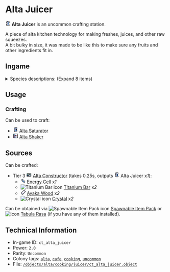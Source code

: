 # Alta Juicer

<img src="https://raw.githubusercontent.com/Ceterai/Enternia/main/objects/alta/cooking/juicer/icon.png" alt="Alta Juicer icon" loading="lazy" width="auto" height="16px"/> **Alta Juicer** is an uncommon crafting station.

A piece of alta kitchen technology for making freshes, juices, and other raw squeezes.  
A bit bulky in size, it was made to be like this to make sure any fruits and other ingredients fit in.

## Ingame

<details markdown="1"><summary>Species descriptions: (Expand 8 items)</summary>

- Alta: Ao, how does one make freshes again?
- Apex: This machine produces different sweet liquids.
- Avian: I like the smell of this.
- Floran: A smelly drinksss machine.
- Glitch: Neutral. A juice machine.
- Human: Some tasty juices.
- Hylotl: A sweet, pleasant drink.
- Novakid: Don't mind if I do!

</details>

## Usage

### Crafting

Can be used to craft:

- <img src="https://raw.githubusercontent.com/Ceterai/Enternia/main/objects/alta/cooking/saturator/icon.png" alt="Alta Saturator icon" loading="lazy" width="auto" height="16px"/> [Alta Saturator](https://ceterai.github.io/MyEnternia/Wiki/AltaSaturator)
- <img src="https://raw.githubusercontent.com/Ceterai/Enternia/main/objects/alta/cooking/shaker/icon.png" alt="Alta Shaker icon" loading="lazy" width="auto" height="16px"/> [Alta Shaker](https://ceterai.github.io/MyEnternia/Wiki/AltaShaker)

## Sources

Can be crafted:

- Tier 3 ![ ](https://raw.githubusercontent.com/Ceterai/Enternia/main/objects/alta/crafting/constructor/icon3.png) [Alta Constructor](https://ceterai.github.io/MyEnternia/Wiki/AltaConstructor) (takes 0.25s, outputs <img src="https://raw.githubusercontent.com/Ceterai/Enternia/main/objects/alta/cooking/juicer/icon.png" alt="Alta Juicer icon" loading="lazy" width="auto" height="16px"/> Alta Juicer x*1*):
  - <img src="https://raw.githubusercontent.com/Ceterai/Enternia/main/items/generic/crafting/alta/energy_cell.png" alt="Energy Cell icon" loading="lazy" width="auto" height="16px"/> [Energy Cell](https://ceterai.github.io/MyEnternia/Wiki/EnergyCell) x*1*
  - <img src="https://starbounder.org/mediawiki/images/9/94/Titanium_Bar.png" alt="Titanium Bar icon" loading="lazy" width="14px" height="13px"/> [Titanium Bar](https://starbounder.org/Titanium_Bar) x*2*
  - <img src="https://raw.githubusercontent.com/Ceterai/Enternia/main/items/generic/crafting/ct_ayaka_wood.png" alt="Ayaka Wood icon" loading="lazy" width="auto" height="16px"/> [Ayaka Wood](https://ceterai.github.io/MyEnternia/Wiki/AyakaWood) x*2*
  - <img src="https://starbounder.org/mediawiki/images/3/31/Crystal.png" alt="Crystal icon" loading="lazy" width="12px" height="16px"/> [Crystal](https://starbounder.org/Crystal) x*2*

Can be obtained via <img src="https://raw.githubusercontent.com/Silverfeelin/Starbound-SpawnableItemPack/master/interface/sip/iconSmall.png" alt="Spawnable Item Pack icon" width="18" height="14"/> [Spawnable Item Pack](https://steamcommunity.com/sharedfiles/filedetails/?id=733665104) or <img src="https://steamuserimages-a.akamaihd.net/ugc/263843960696222713/3EC9A7C005541F7D577EBCB8C5736B4EFC9973D6/" alt="icon" width="8" height="12"/> [Tabula Rasa](https://community.playstarbound.com/resources/the-tabula-rasa.3222/) (if you have any of them installed).

## Technical Information

- In-game ID: `ct_alta_juicer`
- Power: `2.0`
- Rarity: `Uncommon`
- Colony tags: [`alta`](https://ceterai.github.io/MyEnternia/Wiki/Tags/Alta), [`cafe`](https://ceterai.github.io/MyEnternia/Wiki/Tags/Cafe), [`cooking`](https://ceterai.github.io/MyEnternia/Wiki/Tags/Cooking), [`uncommon`](https://ceterai.github.io/MyEnternia/Wiki/Tags/Uncommon)
- File: [`/objects/alta/cooking/juicer/ct_alta_juicer.object`](https://github.com/Ceterai/Enternia/blob/main/objects/alta/cooking/juicer/ct_alta_juicer.object)
